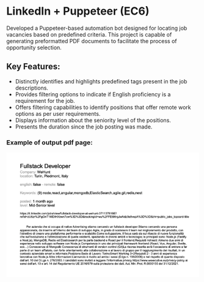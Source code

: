 # LinkedIn + Puppeteer (EC6) 

Developed a Puppeteer-based automation bot designed for locating job vacancies based on predefined criteria. This project is capable of generating preformatted PDF documents to facilitate the process of opportunity selection.

## Key Features:

- Distinctly identifies and highlights predefined tags present in the job descriptions.
- Provides filtering options to indicate if English proficiency is a requirement for the job.
- Offers filtering capabilities to identify positions that offer remote work options as per user requirements.
- Displays information about the seniority level of the positions.
- Presents the duration since the job posting was made.

### Example of output pdf page:
![](/docs/preview.png)
